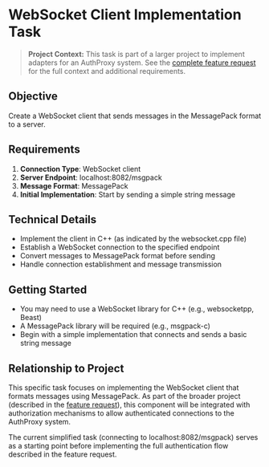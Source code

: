 # WebSocket Client Implementation Task

> **Project Context:** This task is part of a larger project to implement adapters for an AuthProxy system. See the [complete feature request](./formatted_ticket.md) for the full context and additional requirements.

## Objective

Create a WebSocket client that sends messages in the MessagePack format to a server.

## Requirements

1. **Connection Type**: WebSocket client
2. **Server Endpoint**: localhost:8082/msgpack
3. **Message Format**: MessagePack
4. **Initial Implementation**: Start by sending a simple string message

## Technical Details

- Implement the client in C++ (as indicated by the websocket.cpp file)
- Establish a WebSocket connection to the specified endpoint
- Convert messages to MessagePack format before sending
- Handle connection establishment and message transmission

## Getting Started

- You may need to use a WebSocket library for C++ (e.g., websocketpp, Beast)
- A MessagePack library will be required (e.g., msgpack-c)
- Begin with a simple implementation that connects and sends a basic string message

## Relationship to Project

This specific task focuses on implementing the WebSocket client that formats messages using MessagePack. As part of the broader project (described in the [feature request](./formatted_ticket.md)), this component will be integrated with authorization mechanisms to allow authenticated connections to the AuthProxy system.

The current simplified task (connecting to localhost:8082/msgpack) serves as a starting point before implementing the full authentication flow described in the feature request.
